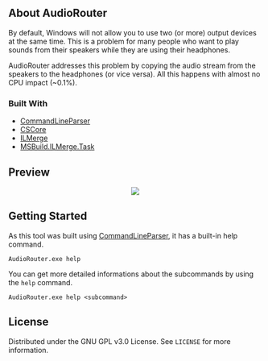 <!-- ABOUT THE PROJECT -->

## About AudioRouter

By default, Windows will not allow you to use two (or more) output devices at the same time.
This is a problem for many people who want to play sounds from their speakers while they are using their headphones.

AudioRouter addresses this problem by copying the audio stream from the speakers to the headphones (or vice versa).
All this happens with almost no CPU impact (~0.1%).

### Built With

* [CommandLineParser](https://github.com/commandlineparser/commandline)
* [CSCore](https://github.com/filoe/cscore)
* [ILMerge](https://github.com/dotnet/ILMerge)
* [MSBuild.ILMerge.Task](https://dev.azure.com/Refactorius/MsBuild.ILMerge.Task)

## Preview

<p align="center">
  <img src="https://i.imgur.com/qEuFOY2.gif">
</p>

## Getting Started

As this tool was built using [CommandLineParser](https://github.com/commandlineparser/commandline), it has a built-in help command.
```
AudioRouter.exe help
```

You can get more detailed informations about the subcommands by using the `help` command.
```
AudioRouter.exe help <subcommand>
```

## License

Distributed under the GNU GPL v3.0 License. See `LICENSE` for more information.
